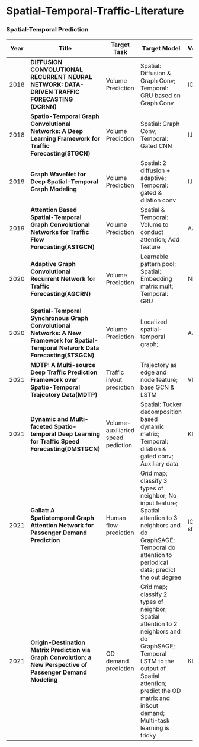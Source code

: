 # Spatial-Temporal-Traffic-Literature


### Spatial-Temporal Prediction
| Year        | Title   |  Target Task | Target Model     | Venue    | Paper        |
|-------|--------|--------|--------|-----------|------------|
| 2018 | **DIFFUSION CONVOLUTIONAL RECURRENT NEURAL NETWORK: DATA-DRIVEN TRAFFIC FORECASTING (DCRNN)** | Volume Prediction | Spatial: Diffusion & Graph Conv; Temporal: GRU based on Graph Conv | ICLR |  [Link](https://github.com/liyaguang/DCRNN) |
| 2018 | **Spatio-Temporal Graph Convolutional Networks: A Deep Learning Framework for Traffic Forecasting(STGCN)** | Volume Prediction | Spatial: Graph Conv; Temporal: Gated CNN | IJCAI | [Link](https://www.ijcai.org/Proceedings/2018/0505.pdf) |
|  2019 | **Graph WaveNet for Deep Spatial-Temporal Graph Modeling** | Volume Prediction |Spatial: 2 diffusion + adaptive; Temporal: gated & dilation conv  | IJCAI | [Link](https://www.ijcai.org/proceedings/2019/0264.pdf)|
|  2019|**Attention Based Spatial-Temporal Graph Convolutional Networks for Traffic Flow Forecasting(ASTGCN)**| Volume Prediction| Spatial & Temporal: Volume to conduct attention; Add feature  |AAAI|[Link](https://ojs.aaai.org/index.php/AAAI/article/download/3881/3759)|
|2020|**Adaptive Graph Convolutional Recurrent Network for Traffic Forecasting(AGCRN)**|Volume Prediction|Learnable pattern pool; Spatial: Embedding matrix mult; Temporal: GRU |NIPS|[Link](https://proceedings.neurips.cc/paper/2020/file/ce1aad92b939420fc17005e5461e6f48-Paper.pdf)|
|2020|**Spatial-Temporal Synchronous Graph Convolutional Networks: A New Framework for Spatial-Temporal Network Data Forecasting(STSGCN)**|Volume Prediction|Localized spatial-temporal graph; |AAAI|[Link](https://ojs.aaai.org/index.php/AAAI/article/download/5438/5294)|
|2021|**MDTP: A Multi-source Deep Traffic Prediction Framework over Spatio-Temporal Trajectory Data(MDTP)**|Traffic in/out prediction|Trajectory as edge and node feature; base GCN & LSTM|VLDB|[Link](http://vldb.org/pvldb/vol14/p1289-gao.pdf)|
|2021|**Dynamic and Multi-faceted Spatio-temporal Deep Learning for Traffic Speed Forecasting(DMSTGCN)**|Volume-auxiliaried speed pediction|Spatial: Tucker decomposition based dynamic matrix; Temporal: dilation & gated conv; Auxiliary data|KDD|[Link](https://dl.acm.org/doi/pdf/10.1145/3447548.3467275)|
|2021|**Gallat: A Spatiotemporal Graph Attention Network for Passenger Demand Prediction**|Human flow prediction|Grid map; classify 3 types of neighbor; No input feature; Spatial attention to 3 neighbors and do GraphSAGE; Temporal do attention to periodical data; predict the out degree|    ICDE short       |[Link](https://ieeexplore.ieee.org/document/9458919)|
|2021|**Origin-Destination Matrix Prediction via Graph Convolution: a New Perspective of Passenger Demand Modeling**|OD demand prediction|Grid map; classify 2 types of neighbor; Spatial attention to 2 neighbors and do GraphSAGE; Temporal LSTM to the output of Spatial attention; predict the OD matrix and in&out demand; Multi-task learning is tricky|KDD|[Link](https://dl.acm.org/doi/abs/10.1145/3292500.3330877)|